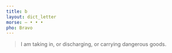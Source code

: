 ```yaml
---
title: b
layout: dict_letter
morse: ‒ • • •
pho: Bravo
---
```

> I am taking in, or discharging, or carrying dangerous goods.